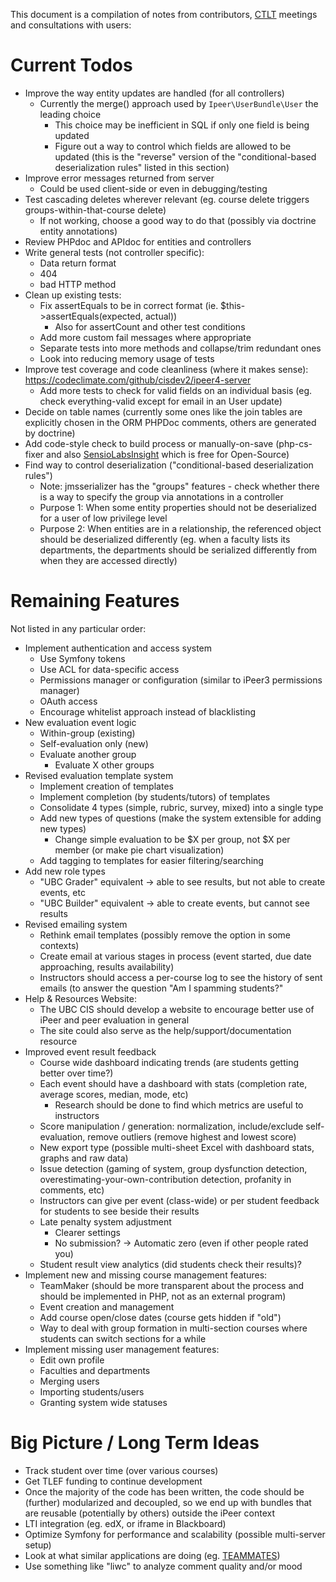 This document is a compilation of notes from contributors, [CTLT](http://ctlt.ubc.ca/) meetings and consultations with users:

Current Todos
============================

- Improve the way entity updates are handled (for all controllers)
    - Currently the merge() approach used by `Ipeer\UserBundle\User` the leading choice
        - This choice may be inefficient in SQL if only one field is being updated
        - Figure out a way to control which fields are allowed to be updated (this is the "reverse" version of the "conditional-based deserialization rules" listed in this section)
- Improve error messages returned from server
    - Could be used client-side or even in debugging/testing
- Test cascading deletes wherever relevant (eg. course delete triggers groups-within-that-course delete)
    - If not working, choose a good way to do that (possibly via doctrine entity annotations)
- Review PHPdoc and APIdoc for entities and controllers
- Write general tests (not controller specific):
    - Data return format
    - 404
    - bad HTTP method
- Clean up existing tests:
    - Fix assertEquals to be in correct format (ie. $this->assertEquals(expected, actual))
        - Also for assertCount and other test conditions
    - Add more custom fail messages where appropriate
    - Separate tests into more methods and collapse/trim redundant ones
    - Look into reducing memory usage of tests
- Improve test coverage and code cleanliness (where it makes sense): https://codeclimate.com/github/cisdev2/ipeer4-server
    - Add more tests to check for valid fields on an individual basis (eg. check everything-valid except for email in an User update)
- Decide on table names (currently some ones like the join tables are explicitly chosen in the ORM PHPDoc comments, others are generated by doctrine)
- Add code-style check to build process or manually-on-save (php-cs-fixer and also [SensioLabsInsight](https://insight.sensiolabs.com/) which is free for Open-Source)
- Find way to control deserialization ("conditional-based deserialization rules") 
    - Note: jmsserializer has the "groups" features - check whether there is a way to specify the group via annotations in a controller
    - Purpose 1: When some entity properties should not be deserialized for a user of low privilege level
    - Purpose 2: When entities are in a relationship, the referenced object should be deserialized differently (eg. when a faculty lists its departments, the departments should be serialized differently from when they are accessed directly)

Remaining Features
============================

Not listed in any particular order:

- Implement authentication and access system
    - Use Symfony tokens
    - Use ACL for data-specific access
    - Permissions manager or configuration (similar to iPeer3 permissions manager)
    - OAuth access
    - Encourage whitelist approach instead of blacklisting
- New evaluation event logic
    - Within-group (existing)
    - Self-evaluation only (new)
    - Evaluate another group
        - Evaluate X other groups
- Revised evaluation template system
    - Implement creation of templates
    - Implement completion (by students/tutors) of templates
    - Consolidate 4 types (simple, rubric, survey, mixed) into a single type
    - Add new types of questions (make the system extensible for adding new types)
        - Change simple evaluation to be $X per group, not $X per member (or make pie chart visualization)
    - Add tagging to templates for easier filtering/searching
- Add new role types
    - "UBC Grader" equivalent -> able to see results, but not able to create events, etc
    - "UBC Builder" equivalent -> able to create events, but cannot see results
- Revised emailing system 
    - Rethink email templates (possibly remove the option in some contexts)
    - Create email at various stages in process (event started, due date approaching, results availability)
    - Instructors should access a per-course log to see the history of sent emails (to answer the question "Am I spamming students?"
- Help & Resources Website:
    - The UBC CIS should develop a website to encourage better use of iPeer and peer evaluation in general
    - The site could also serve as the help/support/documentation resource
- Improved event result feedback
    - Course wide dashboard indicating trends (are students getting better over time?)
    - Each event should have a dashboard with stats (completion rate, average scores, median, mode, etc)
        - Research should be done to find which metrics are useful to instructors
    - Score manipulation / generation: normalization, include/exclude self-evaluation, remove outliers (remove highest and lowest score)
    - New export type (possible multi-sheet Excel with dashboard stats, graphs and raw data)
    - Issue detection (gaming of system, group dysfunction detection, overestimating-your-own-contribution detection, profanity in comments, etc)
    - Instructors can give per event (class-wide) or per student feedback for students to see beside their results
    - Late penalty system adjustment
        - Clearer settings
        - No submission? -> Automatic zero (even if other people rated you)
    - Student result view analytics (did students check their results)?
- Implement new and missing course management features:
    - TeamMaker (should be more transparent about the process and should be implemented in PHP, not as an external program)
    - Event creation and management
    - Add course open/close dates (course gets hidden if "old")
    - Way to deal with group formation in multi-section courses where students can switch sections for a while
- Implement missing user management features:
    - Edit own profile
    - Faculties and departments
    - Merging users
    - Importing students/users
    - Granting system wide statuses

Big Picture / Long Term Ideas
===========================

- Track student over time (over various courses)
- Get TLEF funding to continue development  
- Once the majority of the code has been written, the code should be (further) modularized and decoupled, so we end up with bundles that are reusable (potentially by others) outside the iPeer context
- LTI integration (eg. edX, or iframe in Blackboard)
- Optimize Symfony for performance and scalability (possible multi-server setup)
- Look at what similar applications are doing (eg. [TEAMMATES](https://github.com/TEAMMATES/repo)) 
- Use something like "liwc" to analyze comment quality and/or mood
